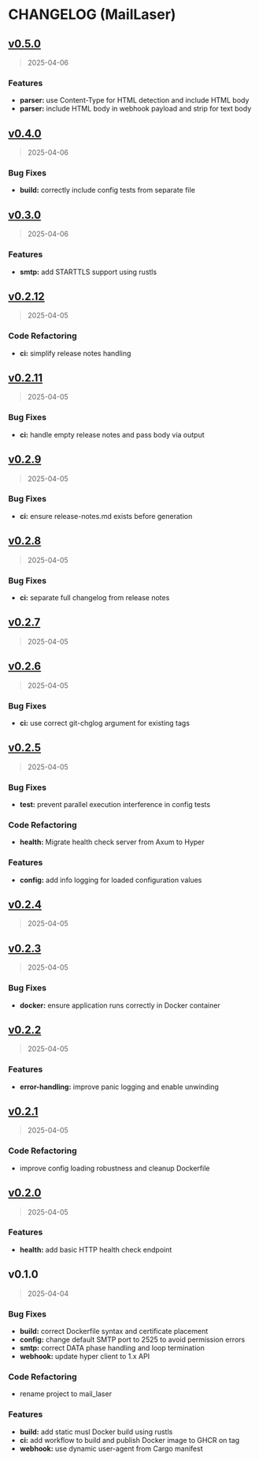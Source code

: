 # CHANGELOG (MailLaser)


<a name="v0.5.0"></a>
## [v0.5.0](https://github.com/Govcraft/mail-laser/compare/v0.4.0...v0.5.0)

> 2025-04-06

### Features

* **parser:** use Content-Type for HTML detection and include HTML body
* **parser:** include HTML body in webhook payload and strip for text body


<a name="v0.4.0"></a>
## [v0.4.0](https://github.com/Govcraft/mail-laser/compare/v0.3.0...v0.4.0)

> 2025-04-06

### Bug Fixes

* **build:** correctly include config tests from separate file


<a name="v0.3.0"></a>
## [v0.3.0](https://github.com/Govcraft/mail-laser/compare/v0.2.12...v0.3.0)

> 2025-04-06

### Features

* **smtp:** add STARTTLS support using rustls


<a name="v0.2.12"></a>
## [v0.2.12](https://github.com/Govcraft/mail-laser/compare/v0.2.11...v0.2.12)

> 2025-04-05

### Code Refactoring

* **ci:** simplify release notes handling


<a name="v0.2.11"></a>
## [v0.2.11](https://github.com/Govcraft/mail-laser/compare/v0.2.9...v0.2.11)

> 2025-04-05

### Bug Fixes

* **ci:** handle empty release notes and pass body via output


<a name="v0.2.9"></a>
## [v0.2.9](https://github.com/Govcraft/mail-laser/compare/v0.2.8...v0.2.9)

> 2025-04-05

### Bug Fixes

* **ci:** ensure release-notes.md exists before generation


<a name="v0.2.8"></a>
## [v0.2.8](https://github.com/Govcraft/mail-laser/compare/v0.2.7...v0.2.8)

> 2025-04-05

### Bug Fixes

* **ci:** separate full changelog from release notes


<a name="v0.2.7"></a>
## [v0.2.7](https://github.com/Govcraft/mail-laser/compare/v0.2.6...v0.2.7)

> 2025-04-05


<a name="v0.2.6"></a>
## [v0.2.6](https://github.com/Govcraft/mail-laser/compare/v0.2.5...v0.2.6)

> 2025-04-05

### Bug Fixes

* **ci:** use correct git-chglog argument for existing tags


<a name="v0.2.5"></a>
## [v0.2.5](https://github.com/Govcraft/mail-laser/compare/v0.2.4...v0.2.5)

> 2025-04-05

### Bug Fixes

* **test:** prevent parallel execution interference in config tests

### Code Refactoring

* **health:** Migrate health check server from Axum to Hyper

### Features

* **config:** add info logging for loaded configuration values


<a name="v0.2.4"></a>
## [v0.2.4](https://github.com/Govcraft/mail-laser/compare/v0.2.3...v0.2.4)

> 2025-04-05


<a name="v0.2.3"></a>
## [v0.2.3](https://github.com/Govcraft/mail-laser/compare/v0.2.2...v0.2.3)

> 2025-04-05

### Bug Fixes

* **docker:** ensure application runs correctly in Docker container


<a name="v0.2.2"></a>
## [v0.2.2](https://github.com/Govcraft/mail-laser/compare/v0.2.1...v0.2.2)

> 2025-04-05

### Features

* **error-handling:** improve panic logging and enable unwinding


<a name="v0.2.1"></a>
## [v0.2.1](https://github.com/Govcraft/mail-laser/compare/v0.2.0...v0.2.1)

> 2025-04-05

### Code Refactoring

* improve config loading robustness and cleanup Dockerfile


<a name="v0.2.0"></a>
## [v0.2.0](https://github.com/Govcraft/mail-laser/compare/v0.1.0...v0.2.0)

> 2025-04-05

### Features

* **health:** add basic HTTP health check endpoint


<a name="v0.1.0"></a>
## v0.1.0

> 2025-04-04

### Bug Fixes

* **build:** correct Dockerfile syntax and certificate placement
* **config:** change default SMTP port to 2525 to avoid permission errors
* **smtp:** correct DATA phase handling and loop termination
* **webhook:** update hyper client to 1.x API

### Code Refactoring

* rename project to mail_laser

### Features

* **build:** add static musl Docker build using rustls
* **ci:** add workflow to build and publish Docker image to GHCR on tag
* **webhook:** use dynamic user-agent from Cargo manifest


